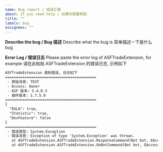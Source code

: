 ```yaml
---
name: Bug report / 错误汇报
about: If you need help / 如果你需要帮助
title: ""
labels: bug
assignees: ""
---
```


**Describe the bug / Bug 描述**
Describe what the bug is
简单描述一下是什么 bug

**Error Log / 错误日志**
Please paste the error log of ASFTradeExtension, for example
请在此粘贴 ASFTradeExtension 的错误日志, 示例如下

```txt
ASFTradeExtension 遇到错误, 日志如下
==========================================
 - 原始消息: TEST
 - Access: Owner
 - ASF 版本: 5.4.0.3
 - 插件版本: 1.7.5.0
==========================================
{
  "EULA": true,
  "Statistic": true,
  "DevFeature": false
}
==========================================
 - 错误类型: System.Exception
 - 错误消息: Exception of type 'System.Exception' was thrown.
   at ASFTradeExtension.ASFTradeExtension.ResponseCommand(Bot bot, EAccess access, String message, String[] args, UInt64 steamId)
   at ASFTradeExtension.ASFTradeExtension.OnBotCommand(Bot bot, EAccess access, String message, String[] args, UInt64 steamId)
```
